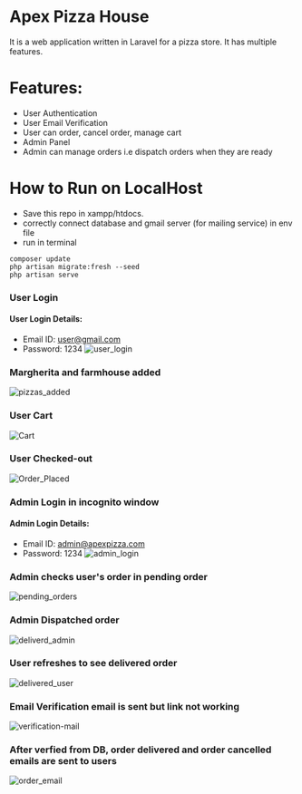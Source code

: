 # Apex Pizza House
It is a web application written in Laravel for a pizza store. It has multiple features.
# Features:
- User Authentication
- User Email Verification
- User can order, cancel order, manage cart
- Admin Panel
- Admin can manage orders i.e dispatch orders when they are ready
# How to Run on LocalHost
- Save this repo in xampp/htdocs.
- correctly connect database and gmail server (for mailing service) in env file
- run in terminal
```terminal
composer update
php artisan migrate:fresh --seed
php artisan serve
```
### User Login
#### User Login Details:
- Email ID: user@gmail.com
- Password: 1234
![user_login](https://user-images.githubusercontent.com/46279553/134494065-1be3dec9-90dd-45ff-a636-8220e6ef47b8.JPG)
### Margherita and farmhouse added 
![pizzas_added](https://user-images.githubusercontent.com/46279553/134494182-c7206797-1c2a-48b2-ad55-3ffb9a23ae5b.JPG)
### User Cart
![Cart](https://user-images.githubusercontent.com/46279553/134494247-c16bf621-37ab-4ce8-b752-b4fd8d96c66e.JPG)
### User Checked-out
![Order_Placed](https://user-images.githubusercontent.com/46279553/134494300-b23dc9bd-d97e-48e5-a17e-842d372b278e.JPG)
### Admin Login in incognito window
#### Admin Login Details:
- Email ID: admin@apexpizza.com
- Password: 1234
![admin_login](https://user-images.githubusercontent.com/46279553/134494352-9ff82746-8224-45bb-9220-b1097b62cfc4.JPG)
### Admin checks user's order in pending order
![pending_orders](https://user-images.githubusercontent.com/46279553/134494497-52ad53c2-9df7-40fb-b5ef-33e6334dbca8.JPG)
### Admin Dispatched order
![deliverd_admin](https://user-images.githubusercontent.com/46279553/134494619-5d02fc94-9713-42ec-9a11-d0c2d994b215.JPG)
### User refreshes to see delivered order
![delivered_user](https://user-images.githubusercontent.com/46279553/134494723-c7074261-5d5e-41f6-8ebf-489f152d027b.JPG)
### Email Verification email is sent but link not working
![verification-mail](https://user-images.githubusercontent.com/46279553/134494942-62ce7b5f-9cba-4d57-9fdb-44d1cd459003.JPG)
### After verfied from DB, order delivered and order cancelled emails are sent to users
![order_email](https://user-images.githubusercontent.com/46279553/134495002-656e24bc-8a5e-413c-bf45-0ec295a8d6ed.JPG)
